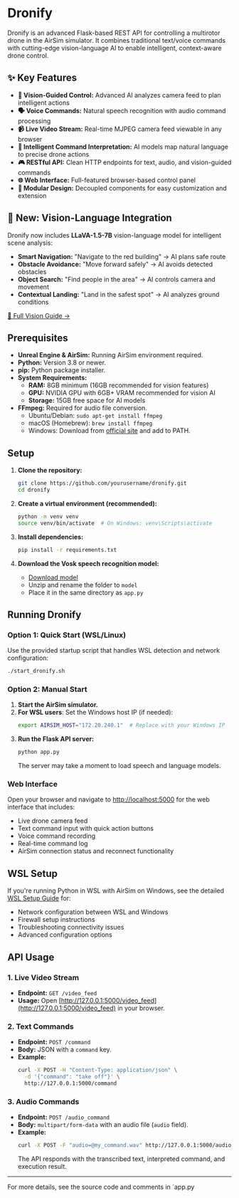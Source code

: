 # Dronify

Dronify is an advanced Flask-based REST API for controlling a multirotor drone in the AirSim simulator. It combines traditional text/voice commands with cutting-edge vision-language AI to enable intelligent, context-aware drone control.

## ✨ Key Features

- **🎯 Vision-Guided Control:** Advanced AI analyzes camera feed to plan intelligent actions
- **🗣️ Voice Commands:** Natural speech recognition with audio command processing  
- **📹 Live Video Stream:** Real-time MJPEG camera feed viewable in any browser
- **🧠 Intelligent Command Interpretation:** AI models map natural language to precise drone actions
- **🎮 RESTful API:** Clean HTTP endpoints for text, audio, and vision-guided commands
- **🌐 Web Interface:** Full-featured browser-based control panel
- **🔧 Modular Design:** Decoupled components for easy customization and extension

## 🚀 New: Vision-Language Integration

Dronify now includes **LLaVA-1.5-7B** vision-language model for intelligent scene analysis:

- **Smart Navigation:** "Navigate to the red building" → AI plans safe route
- **Obstacle Avoidance:** "Move forward safely" → AI avoids detected obstacles  
- **Object Search:** "Find people in the area" → AI controls camera and movement
- **Contextual Landing:** "Land in the safest spot" → AI analyzes ground conditions

[📖 Full Vision Guide →](VISION_GUIDE.md)

## Prerequisites

- **Unreal Engine & AirSim:** Running AirSim environment required.
- **Python:** Version 3.8 or newer.
- **pip:** Python package installer.
- **System Requirements:**
  - **RAM:** 8GB minimum (16GB recommended for vision features)
  - **GPU:** NVIDIA GPU with 6GB+ VRAM recommended for vision AI
  - **Storage:** 15GB free space for AI models
- **FFmpeg:** Required for audio file conversion.
  - Ubuntu/Debian: `sudo apt-get install ffmpeg`
  - macOS (Homebrew): `brew install ffmpeg`
  - Windows: Download from [official site](https://ffmpeg.org/) and add to PATH.

## Setup

1. **Clone the repository:**
   ```sh
   git clone https://github.com/yourusername/dronify.git
   cd dronify
   ```

2. **Create a virtual environment (recommended):**
   ```sh
   python -m venv venv
   source venv/bin/activate  # On Windows: venv\Scripts\activate
   ```

3. **Install dependencies:**
   ```sh
   pip install -r requirements.txt
   ```

4. **Download the Vosk speech recognition model:**
   - [Download model](https://alphacephei.com/vosk/models/vosk-model-small-en-us-0.15.zip)
   - Unzip and rename the folder to `model`
   - Place it in the same directory as `app.py`

## Running Dronify

### Option 1: Quick Start (WSL/Linux)

Use the provided startup script that handles WSL detection and network configuration:

```sh
./start_dronify.sh
```

### Option 2: Manual Start

1. **Start the AirSim simulator.**
2. **For WSL users**: Set the Windows host IP (if needed):
   ```sh
   export AIRSIM_HOST="172.20.240.1"  # Replace with your Windows IP
   ```
3. **Run the Flask API server:**
   ```sh
   python app.py
   ```
   The server may take a moment to load speech and language models.

### Web Interface

Open your browser and navigate to [http://localhost:5000](http://localhost:5000) for the web interface that includes:

- Live drone camera feed
- Text command input with quick action buttons
- Voice command recording
- Real-time command log
- AirSim connection status and reconnect functionality

## WSL Setup

If you're running Python in WSL with AirSim on Windows, see the detailed [WSL Setup Guide](WSL_SETUP.md) for:

- Network configuration between WSL and Windows
- Firewall setup instructions
- Troubleshooting connectivity issues
- Advanced configuration options

## API Usage

### 1. Live Video Stream

- **Endpoint:** `GET /video_feed`
- **Usage:** Open [http://127.0.0.1:5000/video_feed](http://127.0.0.1:5000/video_feed) in your browser.

### 2. Text Commands

- **Endpoint:** `POST /command`
- **Body:** JSON with a `command` key.
- **Example:**
  ```sh
  curl -X POST -H "Content-Type: application/json" \
    -d '{"command": "take off"}' \
    http://127.0.0.1:5000/command
  ```

### 3. Audio Commands

- **Endpoint:** `POST /audio_command`
- **Body:** `multipart/form-data` with an audio file (`audio` field).
- **Example:**
  ```sh
  curl -X POST -F "audio=@my_command.wav" http://127.0.0.1:5000/audio_command
  ```
  The API responds with the transcribed text, interpreted command, and execution result.

---

For more details, see the source code and comments in `app.py